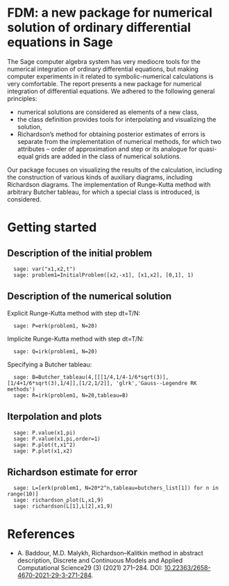 # FDM: a new package for numerical solution of ordinary differential equations in Sage

The Sage computer algebra system has very mediocre tools for the numerical integration of ordinary 
differential equations, but making computer experiments in it related to symbolic-numerical
calculations is very comfortable. The report presents a new package for numerical integration
of differential equations. We adhered to the following general principles: 
* numerical solutions are considered as elements of a new class, 
* the class definition provides tools for interpolating and visualizing the solution, 
* Richardson’s method for obtaining posterior estimates of errors is separate from the implementation of numerical methods, for which
two attributes – order of approximation and step or its analogue for quasi-equal grids are added in the class of numerical solutions. 

Our package focuses on visualizing the results of the calculation, including the construction of various kinds of auxiliary diagrams, including Richardson
diagrams. The implementation of Runge-Kutta method with arbitrary Butcher tableau,
for which a special class is introduced, is considered.

# Getting started
## Description of the initial problem
```
  sage: var("x1,x2,t")
  sage: problem1=InitialProblem([x2,-x1], [x1,x2], [0,1], 1)
```
## Description of the numerical solution
Explicit Runge-Kutta method with step dt=T/N:
```
  sage: P=erk(problem1, N=20)
```
Implicite Runge-Kutta method with step dt=T/N:
```
  sage: Q=irk(problem1, N=20)
```
Specifying a Butcher tableau:
```
  sage: B=Butcher_tableau(4,[[[1/4,1/4-1/6*sqrt(3)],[1/4+1/6*sqrt(3),1/4]],[1/2,1/2]], 'glrk','Gauss--Legendre RK methods')
  sage: R=irk(problem1, N=20,tableau=B)
```
## Iterpolation and plots
```
  sage: P.value(x1,pi) 
  sage: P.value(x1,pi,order=1)
  sage: P.plot(t,x1^2)
  sage: P.plot(x1,x2)
```
## Richardson estimate for error
```
  sage: L=[erk(problem1, N=20*2^n,tableau=butchers_list[1]) for n in range(10)]
  sage: richardson_plot(L,x1,9)
  sage: richardson(L[1],L[2],x1,9)
```
# References
* A. Baddour, M.D. Malykh, Richardson–Kalitkin method in abstract description, Discrete and Continuous Models and Applied Computational Science29 (3) (2021) 271–284.  DOI: [10.22363/2658-4670-2021-29-3-271-284](https://doi.org/10.22363/2658-4670-2021-29-3-271-284).
